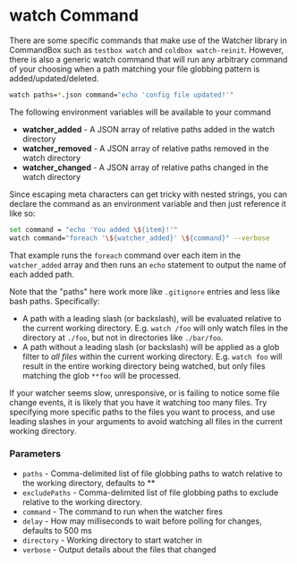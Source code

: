 # watch Command

There are some specific commands that make use of the Watcher library in CommandBox such as `testbox watch` and `coldbox watch-reinit`. However, there is also a generic watch command that will run any arbitrary command of your choosing when a path matching your file globbing pattern is added/updated/deleted.

```bash
watch paths=*.json command="echo 'config file updated!'"
```

The following environment variables will be available to your command

* **watcher\_added** - A JSON array of relative paths added in the watch directory
* **watcher\_removed** - A JSON array of relative paths removed in the watch directory
* **watcher\_changed** - A JSON array of relative paths changed in the watch directory

Since escaping meta characters can get tricky with nested strings, you can declare the command as an environment variable and then just reference it like so:

```bash
set command = "echo 'You added \${item}!'"
watch command="foreach '\${watcher_added}' \${command}" --verbose
```

That example runs the `foreach` command over each item in the `watcher_added` array and then runs an `echo` statement to output the name of each added path.

Note that the "paths" here work more like `.gitignore` entries and less like bash paths. Specifically:

* A path with a leading slash (or backslash), will be evaluated relative to the current working directory. E.g. `watch /foo` will only watch files in the directory at `./foo`, but not in directories like `./bar/foo`.
* A path without a leading slash (or backslash) will be applied as a glob filter to _all files_ within the current working directory. E.g. `watch foo` will result in the entire working directory being watched, but only files matching the glob `**foo` will be processed.

If your watcher seems slow, unresponsive, or is failing to notice some file change events, it is likely that you have it watching too many files. Try specifying more specific paths to the files you want to process, and use leading slashes in your arguments to avoid watching all files in the current working directory.

### Parameters

* `paths` - Comma-delimited list of file globbing paths to watch relative to the working directory, defaults to \*\*
* `excludePaths` - Comma-delimited list of file globbing paths to exclude relative to the working directory.
* `command` - The command to run when the watcher fires
* `delay` - How may milliseconds to wait before polling for changes, defaults to 500 ms
* `directory` - Working directory to start watcher in
* `verbose` - Output details about the files that changed
